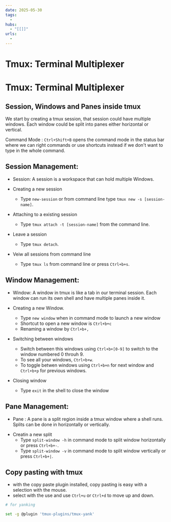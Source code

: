 ```yaml
---
date: 2025-05-30
tags:
  -
hubs:
  - "[[]]"
urls:
  -
---
```


# Tmux: Terminal Multiplexer

# Tmux: Terminal Multiplexer

## Session, Windows and Panes inside tmux

We start by creating a tmux session, that session could have multiple windows.
Each window could be split into panes either horizontal or vertical.

Command Mode : `Ctrl+Shift+B` opens the command mode in the status bar where we
can right commands or use shortcuts instead if we don't want to type in the
whole command.

## Session Management:

- Session: A session is a workspace that can hold multiple Windows.

* Creating a new session

  - Type `new-session` or from command line type `tmux new -s [session-name]`.

* Attaching to a existing session

  - Type `tmux attach -t [session-name]` from the command line.

* Leave a session

  - Type `tmux detach`.

* Veiw all sessions from command line
  - Type `tmux ls` from command line or press `Ctrl+b+s`.

## Window Management:

- Window: A window in tmux is like a tab in our terminal session. Each window
  can run its own shell and have multiple panes inside it.

* Creating a new Window.

  - Type `new window` when in command mode to launch a new window
  - Shortcut to open a new window is `Ctrl+b+c`
  - Renaming a window by `Ctrl+b+,`

* Switching between windows

  - Switch between this windows using `Ctrl+b+[0-9]` to switch to the window
    numbered 0 throuh 9.
  - To see all your windows, `Ctrl+b+w`.
  - To toggle betwen windows using `Ctrl+b+n` for next window and `Ctrl+b+p` for
    previous windows.

* Closing window
  - Type `exit` in the shell to close the window

## Pane Management:

- Pane : A pane is a split region inside a tmux window where a shell runs.
  Splits can be done in horizontally or vertically.

* Creatin a new split
  - Type `split-window -h` in command mode to split window horizontally or press
    `Ctrl+b+-`.
  - Type `split-window -v` in command mode to split window vertically or press
    `Ctrl+b+|`.

## Copy pasting with tmux

- with the copy paste plugin installed, copy pasting is easy with a selection
  with the mouse.
- select with the use and use `Ctrl+u` or `Ctrl+d` to move up and down.

```bash
# for yanking

set -g @plugin 'tmux-plugins/tmux-yank'
```
